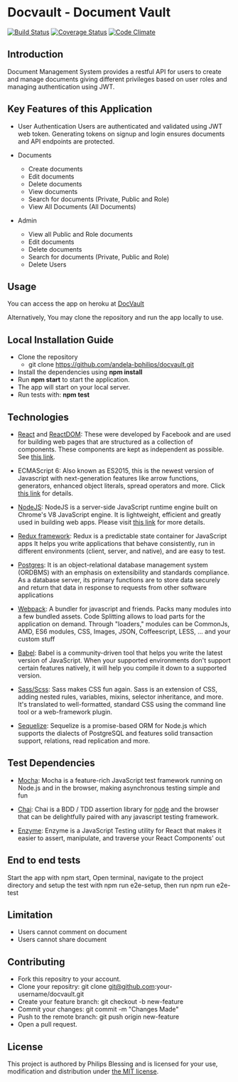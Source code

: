 # Docvault - Document Vault
[![Build Status](https://travis-ci.org/andela-bphilips/docvault.svg?branch=staging)](https://travis-ci.org/andela-bphilips/docvault)
[![Coverage Status](https://coveralls.io/repos/github/andela-bphilips/docvault/badge.svg?branch=staging)](https://coveralls.io/github/andela-bphilips/docvault?branch=staging)
[![Code Climate](https://codeclimate.com/github/andela-bphilips/docvault/badges/gpa.svg)](https://codeclimate.com/github/andela-bphilips/docvault)

## Introduction
 Document Management System provides a restful API for users to create and manage documents giving different privileges based on user roles and managing authentication using JWT.

## Key Features of this Application
* User Authentication
Users are authenticated and validated using JWT web token. Generating tokens on signup and login ensures documents and API endpoints are protected.

* Documents
    * Create documents
    * Edit documents
    * Delete documents
    * View documents
    * Search for documents (Private, Public and Role)
    * View All Documents (All Documents)

* Admin
    * View all Public and Role documents
    * Edit documents
    * Delete documents
    * Search for documents (Private, Public and Role)
    * Delete Users

## Usage

You can access the app on heroku at [DocVault](http://docvault.herokuapp.com)

Alternatively, You may clone the repository and run the app locally to use.

## Local Installation Guide

* Clone the repository 
    * git clone https://github.com/andela-bphilips/docvault.git
* Install the dependencies using **npm install**
* Run **npm start** to start the application.
* The app will start on your local server.
* Run tests with: **npm test**


## Technologies

- [React](https://facebook.github.io/react/) and [ReactDOM](https://facebook.github.io/react/docs/react-dom.html): 
These were developed by Facebook and are used for building web pages that are structured as a collection of 
components. These components are kept as independent as possible. See [this link](https://facebook.github.io/react/).

- ECMAScript 6: Also known as ES2015, this is the newest version of Javascript with 
next-generation features like arrow functions, generators, enhanced object literals, 
spread operators and more. Click [this link](https://en.wikipedia.org/wiki/ECMAScript) for details.

- [NodeJS](https://nodejs.org): NodeJS is a server-side JavaScript runtime engine built 
on Chrome's V8 JavaScript engine. It is lightweight, efficient and greatly used in building 
web apps. Please visit [this link](https://nodejs.org) for more details.


- [Redux framework](https://http://redux.js.org/): Redux is a predictable state container for JavaScript apps
It helps you write applications that behave consistently, run in different environments (client, server, and native), and are easy to test.

- [Postgres](https://postgresql.org/): It is an object-relational database management system (ORDBMS) with an emphasis on extensibility and standards compliance. As a database server, its primary functions are to store data securely and return that data in response to requests from other software applications

- [Webpack](https://webpack.js.org/): A bundler for javascript and friends. Packs many modules into a few bundled assets. Code Splitting allows to load parts for the application on demand. Through "loaders," modules can be CommonJs, AMD, ES6 modules, CSS, Images, JSON, Coffeescript, LESS, ... and your custom stuff

- [Babel](https://babeljs.io/): Babel is a community-driven tool that helps you write the latest version of JavaScript.
When your supported environments don't support certain features natively, it will help you compile it down to a supported version.

- [Sass/Scss](http://sass-lang.com/): Sass makes CSS fun again. Sass is an extension of CSS, adding nested rules, variables, mixins, selector inheritance, and more. It's translated to well-formatted, standard CSS using the command line tool or a web-framework plugin.

- [Sequelize](http://docs.sequelizejs.com/): Sequelize is a promise-based ORM for Node.js which supports the dialects of PostgreSQL and features solid transaction support, relations, read replication and more.

## Test Dependencies

- [Mocha](https://mochajs.org/): Mocha is a feature-rich JavaScript test framework running on Node.js and in the browser, making asynchronous testing simple and fun

- [Chai](chaijs.com/): Chai is a BDD / TDD assertion library for [node](http://nodejs.org) and the browser that can be delightfully paired with any javascript testing framework.

- [Enzyme](airbnb.io/enzyme/docs/api/): Enzyme is a JavaScript Testing utility for React that makes it easier to assert, manipulate, and traverse your React Components' out

## End to end tests

Start the app with npm start,
Open terminal, navigate to the project directory and setup the test with npm run e2e-setup,
then run npm run e2e-test


## Limitation
* Users cannot comment on document
* Users cannot share document

## Contributing

* Fork this repositry to your account.
* Clone your repositry: git clone git@github.com:your-username/docvault.git
* Create your feature branch: git checkout -b new-feature
* Commit your changes: git commit -m "Changes Made"
* Push to the remote branch: git push origin new-feature
* Open a pull request.

## License

This project is authored by Philips Blessing and is licensed 
for your use, modification and distribution under [the MIT license](https://en.wikipedia.org/wiki/MIT_License). 